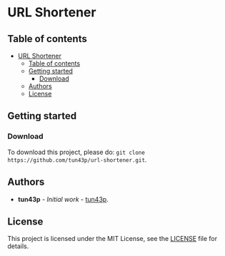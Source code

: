 # URL Shortener

## Table of contents

- [URL Shortener](#url-shortener)
  - [Table of contents](#table-of-contents)
  - [Getting started](#getting-started)
    - [Download](#download)
  - [Authors](#authors)
  - [License](#license)

## Getting started

### Download

To download this project, please do: `git clone https://github.com/tun43p/url-shortener.git`.

## Authors

- **tun43p** - _Initial work_ - [tun43p](https://github.com/tun43p).

## License

This project is licensed under the MIT License, see the [LICENSE](LICENSE) file for details.
